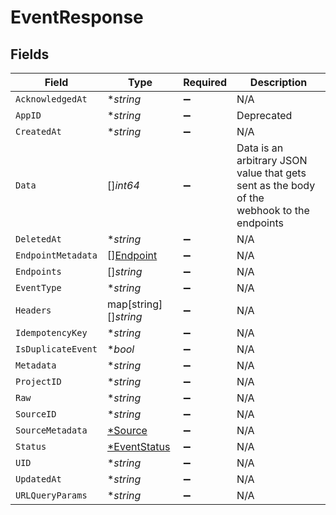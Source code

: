 # EventResponse


## Fields

| Field                                                                                      | Type                                                                                       | Required                                                                                   | Description                                                                                |
| ------------------------------------------------------------------------------------------ | ------------------------------------------------------------------------------------------ | ------------------------------------------------------------------------------------------ | ------------------------------------------------------------------------------------------ |
| `AcknowledgedAt`                                                                           | **string*                                                                                  | :heavy_minus_sign:                                                                         | N/A                                                                                        |
| `AppID`                                                                                    | **string*                                                                                  | :heavy_minus_sign:                                                                         | Deprecated                                                                                 |
| `CreatedAt`                                                                                | **string*                                                                                  | :heavy_minus_sign:                                                                         | N/A                                                                                        |
| `Data`                                                                                     | []*int64*                                                                                  | :heavy_minus_sign:                                                                         | Data is an arbitrary JSON value that gets sent as the body of the<br/>webhook to the endpoints |
| `DeletedAt`                                                                                | **string*                                                                                  | :heavy_minus_sign:                                                                         | N/A                                                                                        |
| `EndpointMetadata`                                                                         | [][Endpoint](./endpoint.md)                                                                | :heavy_minus_sign:                                                                         | N/A                                                                                        |
| `Endpoints`                                                                                | []*string*                                                                                 | :heavy_minus_sign:                                                                         | N/A                                                                                        |
| `EventType`                                                                                | **string*                                                                                  | :heavy_minus_sign:                                                                         | N/A                                                                                        |
| `Headers`                                                                                  | map[string][]*string*                                                                      | :heavy_minus_sign:                                                                         | N/A                                                                                        |
| `IdempotencyKey`                                                                           | **string*                                                                                  | :heavy_minus_sign:                                                                         | N/A                                                                                        |
| `IsDuplicateEvent`                                                                         | **bool*                                                                                    | :heavy_minus_sign:                                                                         | N/A                                                                                        |
| `Metadata`                                                                                 | **string*                                                                                  | :heavy_minus_sign:                                                                         | N/A                                                                                        |
| `ProjectID`                                                                                | **string*                                                                                  | :heavy_minus_sign:                                                                         | N/A                                                                                        |
| `Raw`                                                                                      | **string*                                                                                  | :heavy_minus_sign:                                                                         | N/A                                                                                        |
| `SourceID`                                                                                 | **string*                                                                                  | :heavy_minus_sign:                                                                         | N/A                                                                                        |
| `SourceMetadata`                                                                           | [*Source](./source.md)                                                                     | :heavy_minus_sign:                                                                         | N/A                                                                                        |
| `Status`                                                                                   | [*EventStatus](./eventstatus.md)                                                           | :heavy_minus_sign:                                                                         | N/A                                                                                        |
| `UID`                                                                                      | **string*                                                                                  | :heavy_minus_sign:                                                                         | N/A                                                                                        |
| `UpdatedAt`                                                                                | **string*                                                                                  | :heavy_minus_sign:                                                                         | N/A                                                                                        |
| `URLQueryParams`                                                                           | **string*                                                                                  | :heavy_minus_sign:                                                                         | N/A                                                                                        |